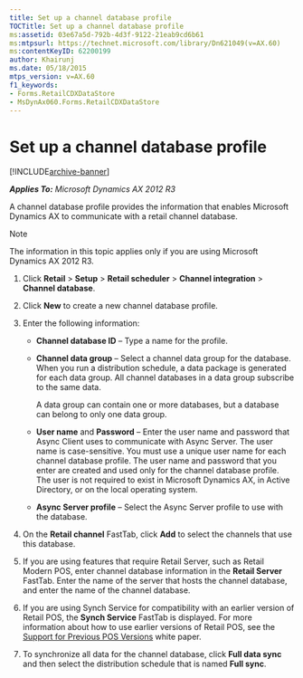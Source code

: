 ```yaml
---
title: Set up a channel database profile
TOCTitle: Set up a channel database profile
ms:assetid: 03e67a5d-792b-4d3f-9122-21eab9cd6b61
ms:mtpsurl: https://technet.microsoft.com/library/Dn621049(v=AX.60)
ms:contentKeyID: 62200199
author: Khairunj
ms.date: 05/18/2015
mtps_version: v=AX.60
f1_keywords:
- Forms.RetailCDXDataStore
- MsDynAx060.Forms.RetailCDXDataStore
---
```


# Set up a channel database profile 


[!INCLUDE[archive-banner](includes/archive-banner.md)]


_**Applies To:** Microsoft Dynamics AX 2012 R3_

A channel database profile provides the information that enables Microsoft Dynamics AX to communicate with a retail channel database.


> [!NOTE]
> <P>The information in this topic applies only if you are using Microsoft Dynamics AX 2012 R3.</P>



1.  Click **Retail** \> **Setup** \> **Retail scheduler** \> **Channel integration** \> **Channel database**.

2.  Click **New** to create a new channel database profile.

3.  Enter the following information:
    
      - **Channel database ID** – Type a name for the profile.
    
      - **Channel data group** – Select a channel data group for the database. When you run a distribution schedule, a data package is generated for each data group. All channel databases in a data group subscribe to the same data.
        
        A data group can contain one or more databases, but a database can belong to only one data group.
    
      - **User name** and **Password** – Enter the user name and password that Async Client uses to communicate with Async Server. The user name is case-sensitive. You must use a unique user name for each channel database profile. The user name and password that you enter are created and used only for the channel database profile. The user is not required to exist in Microsoft Dynamics AX, in Active Directory, or on the local operating system.
    
      - **Async Server profile** – Select the Async Server profile to use with the database.

4.  On the **Retail channel** FastTab, click **Add** to select the channels that use this database.

5.  If you are using features that require Retail Server, such as Retail Modern POS, enter channel database information in the **Retail Server** FastTab. Enter the name of the server that hosts the channel database, and enter the name of the channel database.

6.  If you are using Synch Service for compatibility with an earlier version of Retail POS, the **Synch Service** FastTab is displayed. For more information about how to use earlier versions of Retail POS, see the [Support for Previous POS Versions](https://go.microsoft.com/fwlink/?linkid=259822) white paper.

7.  To synchronize all data for the channel database, click **Full data sync** and then select the distribution schedule that is named **Full sync**.

  


